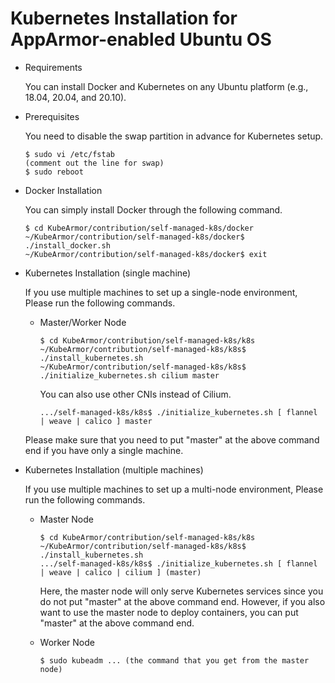 # Kubernetes Installation for AppArmor-enabled Ubuntu OS

* Requirements

  You can install Docker and Kubernetes on any Ubuntu platform (e.g., 18.04, 20.04, and 20.10).  

* Prerequisites

  You need to disable the swap partition in advance for Kubernetes setup.

  ```text
  $ sudo vi /etc/fstab
  (comment out the line for swap)
  $ sudo reboot
  ```

* Docker Installation

  You can simply install Docker through the following command.

  ```text
  $ cd KubeArmor/contribution/self-managed-k8s/docker
  ~/KubeArmor/contribution/self-managed-k8s/docker$ ./install_docker.sh
  ~/KubeArmor/contribution/self-managed-k8s/docker$ exit
  ```

* Kubernetes Installation \(single machine\)

  If you use multiple machines to set up a single-node environment, Please run the following commands.

  * Master/Worker Node

    ```text
    $ cd KubeArmor/contribution/self-managed-k8s/k8s
    ~/KubeArmor/contribution/self-managed-k8s/k8s$ ./install_kubernetes.sh
    ~/KubeArmor/contribution/self-managed-k8s/k8s$ ./initialize_kubernetes.sh cilium master
    ```

    You can also use other CNIs instead of Cilium.

    ```text
    .../self-managed-k8s/k8s$ ./initialize_kubernetes.sh [ flannel | weave | calico ] master
    ```

  Please make sure that you need to put "master" at the above command end if you have only a single machine.

* Kubernetes Installation \(multiple machines\)

  If you use multiple machines to set up a multi-node environment, Please run the following commands.

  * Master Node

    ```text
    $ cd KubeArmor/contribution/self-managed-k8s/k8s
    ~/KubeArmor/contribution/self-managed-k8s/k8s$ ./install_kubernetes.sh
    .../self-managed-k8s/k8s$ ./initialize_kubernetes.sh [ flannel | weave | calico | cilium ] (master)
    ```

    Here, the master node will only serve Kubernetes services since you do not put "master" at the above command end. However, if you also want to use the master node to deploy containers, you can put "master" at the above command end.

  * Worker Node

    ```text
    $ sudo kubeadm ... (the command that you get from the master node)
    ```
